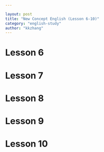 ```yaml
---

layout: post
title: "New Concept English (Lesson 6-10)"
category: "english-study"
author: "kkzhang"
---
```


# Lesson 6
# Lesson 7
# Lesson 8
# Lesson 9
# Lesson 10